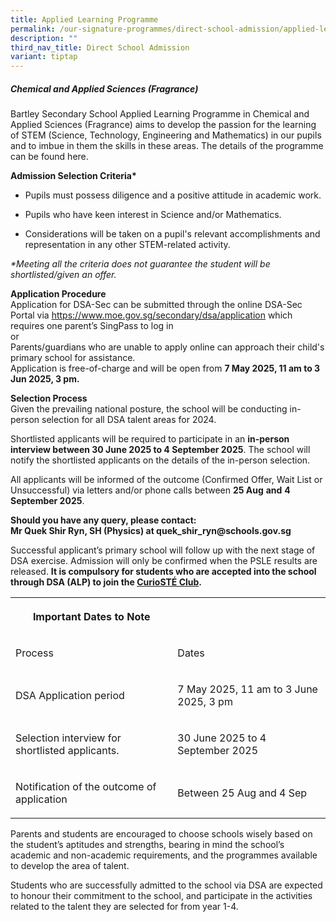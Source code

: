 ```yaml
---
title: Applied Learning Programme
permalink: /our-signature-programmes/direct-school-admission/applied-learning-programme/
description: ""
third_nav_title: Direct School Admission
variant: tiptap
---
```

<h5>Chemical and Applied Sciences (Fragrance) <br></h5>
<p>Bartley Secondary School Applied Learning Programme in Chemical and Applied
Sciences (Fragrance) aims to develop the passion for the learning of STEM
(Science, Technology, Engineering and Mathematics) in our pupils and to
imbue in them the skills in these areas. The details of the programme can
be found here.</p>
<p><strong>Admission Selection Criteria*</strong>
</p>
<ul data-tight="true" class="tight">
<li>
<p>Pupils must possess diligence and a positive attitude in academic work.</p>
</li>
<li>
<p>Pupils who have keen interest in Science and/or Mathematics.</p>
</li>
<li>
<p>Considerations will be taken on a pupil's relevant accomplishments and
representation in any other STEM-related activity.</p>
</li>
</ul>
<p><em>*Meeting all the criteria does not guarantee the student will be shortlisted/given an offer.</em>
</p>
<p><strong>Application Procedure</strong> 
<br>Application for DSA-Sec can be submitted through the online DSA-Sec Portal
via <a href="https://www.moe.gov.sg/secondary/dsa/application" rel="noopener noreferrer nofollow" target="_blank">https://www.moe.gov.sg/secondary/dsa/application</a> which
requires one parent’s SingPass to log in
<br>or
<br>Parents/guardians who are unable to apply online can approach their child's
primary school for assistance.
<br>Application is free-of-charge and will be open from <strong>7 May 2025, 11 am to 3 Jun 2025, 3 pm.</strong>
</p>
<p><strong>Selection Process</strong> 
<br>Given the prevailing national posture, the school will be conducting in-person
selection for all DSA talent areas for 2024.</p>
<p>Shortlisted applicants will be required to participate in an <strong>in-person interview between 30 June 2025 to 4 September 2025</strong>.
The school will notify the shortlisted applicants on the details of the
in-person selection.</p>
<p>All applicants will be informed of the outcome (Confirmed Offer, Wait
List or Unsuccessful) via letters and/or phone calls between <strong>25 Aug</strong>  <strong>and</strong>  <strong>4 September 2025</strong>.</p>
<p><strong>Should you have any query, please contact: <br>Mr Quek Shir Ryn, SH (Physics) at quek_shir_ryn@schools.gov.sg</strong>
</p>
<p>Successful applicant’s primary school will follow up with the next stage
of DSA exercise. Admission will only be confirmed when the PSLE results
are released. <strong>It is compulsory for students who are accepted into the school through DSA (ALP) to join the <a href="/our-holistic-curriculum/co-curricular-activities/clubs-n-societies/curiost-club-new" rel="noopener noreferrer nofollow" target="_blank">CurioSTÉ Club</a>.</strong>
</p>
<table style="minWidth: 50px">
<colgroup>
<col>
<col>
</colgroup>
<tbody>
<tr>
<th rowspan="1" colspan="1">
<p>Important Dates to Note</p>
</th>
<th rowspan="1" colspan="1">
<p></p>
</th>
</tr>
<tr>
<td rowspan="1" colspan="1">
<p>Process</p>
</td>
<td rowspan="1" colspan="1">
<p>Dates</p>
</td>
</tr>
<tr>
<td rowspan="1" colspan="1">
<p>DSA Application period</p>
</td>
<td rowspan="1" colspan="1">
<p>7 May 2025, 11 am to 3 June 2025, 3 pm</p>
</td>
</tr>
<tr>
<td rowspan="1" colspan="1">
<p>Selection interview for shortlisted applicants.</p>
</td>
<td rowspan="1" colspan="1">
<p>30 June 2025 to 4 September 2025</p>
</td>
</tr>
<tr>
<td rowspan="1" colspan="1">
<p>Notification of the outcome of application</p>
</td>
<td rowspan="1" colspan="1">
<p>Between 25 Aug and 4 Sep</p>
</td>
</tr>
</tbody>
</table>
<p>Parents and students are encouraged to choose schools wisely based on
the student’s aptitudes and strengths, bearing in mind the school’s academic
and non-academic requirements, and the programmes available to develop
the area of talent.</p>
<p>Students who are successfully admitted to the school via DSA are expected
to honour their commitment to the school, and participate in the activities
related to the talent they are selected for from year 1-4.</p>